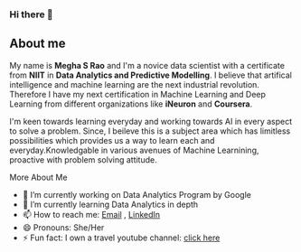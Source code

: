 ### Hi there 👋

<!--
**Meghasrao/Meghasrao** is a ✨ _special_ ✨ repository because its `README.md` (this file) appears on your GitHub profile.

Here are some ideas to get you started:
-->

## About me

My name is **Megha S Rao** and I'm a novice data scientist with a certificate from **NIIT** in **Data Analytics and Predictive Modelling**. I believe that artifical intelligence and machine learning are the next industrial revolution. Therefore I have my next certification in Machine Learning and Deep Learning from different organizations like **iNeuron** and **Coursera**.

I'm keen towards learning everyday and working towards AI in every aspect to solve a problem. Since, I beileve this is a subject area which has limitless possibilities which provides us a way to learn each and everyday.Knowledgable in various avenues of Machine Learnining, proactive with problem solving attitude.

More About Me
- 🔭 I’m currently working on Data Analytics Program by Google
- 🌱 I’m currently learning Data Analytics in depth
- 📫 How to reach me: [Email](megha.rao27@gmail.com) , [LinkedIn](https://www.linkedin.com/in/meghasrao/)
- 😄 Pronouns: She/Her
- ⚡ Fun fact: I own a travel youtube channel: [click here](https://www.youtube.com/channel/UCJ2vcbsSZaEp5OSJZd8g09Q)
